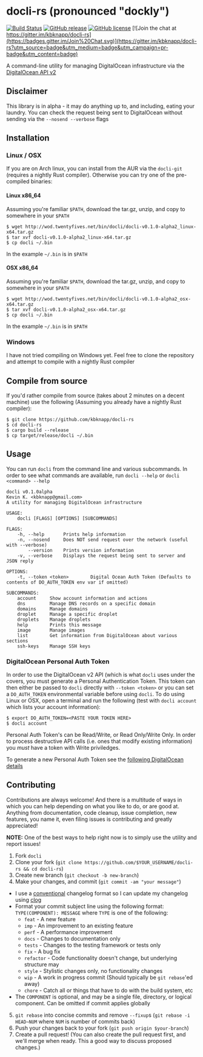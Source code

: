 # docli-rs (pronounced "dockly")

[![Build Status](https://travis-ci.org/kbknapp/docli-rs.svg?branch=master)](https://travis-ci.org/kbknapp/docli-rs) [![GitHub release](https://img.shields.io/github/release/kbknapp/docli-rs.svg)](https://github.com/kbknapp/docli-rs) [![GitHub license](https://img.shields.io/github/license/kbknapp/docli-rs.svg)](https://github.com/kbknapp/docli-rs/) [![Join the chat at https://gitter.im/kbknapp/docli-rs](https://badges.gitter.im/Join%20Chat.svg)](https://gitter.im/kbknapp/docli-rs?utm_source=badge&utm_medium=badge&utm_campaign=pr-badge&utm_content=badge)

A command-line utility for managing DigitalOcean infrastructure via the [DigitalOcean API v2](https://developers.digitalocean.com/documentation/) 

## Disclaimer
This library is in alpha - it may do anything up to, and including, eating your laundry. You can check the request being sent to DigitalOcean without sending via the `--nosend --verbose` flags

## Installation

### Linux / OSX

If you are on Arch linux, you can install from the AUR via the `docli-git` (requires a nightly Rust compiler). Otherwise you can try one of the pre-compiled binaries:

#### Linux x86_64

Assuming you're familiar `$PATH`, download the tar.gz, unzip, and copy to somewhere in your `$PATH`

```
$ wget http://wod.twentyfives.net/bin/docli/docli-v0.1.0-alpha2_linux-x64.tar.gz
$ tar xvf docli-v0.1.0-alpha2_linux-x64.tar.gz
$ cp docli ~/.bin
```
In the example `~/.bin` is in `$PATH`

#### OSX x86_64

Assuming you're familiar `$PATH`, download the tar.gz, unzip, and copy to somewhere in your `$PATH`

```
$ wget http://wod.twentyfives.net/bin/docli/docli-v0.1.0-alpha2_osx-x64.tar.gz
$ tar xvf docli-v0.1.0-alpha2_osx-x64.tar.gz
$ cp docli ~/.bin
```
In the example `~/.bin` is in `$PATH`

### Windows

I have not tried compiling on Windows yet. Feel free to clone the repository and attempt to compile with a nightly Rust compiler

## Compile from source

If you'd rather compile from source (takes about 2 minutes on a decent machine) use the following (Assuming you already have a nightly Rust compiler):

```
$ git clone https://github.com/kbknapp/docli-rs
$ cd docli-rs
$ cargo build --release
$ cp target/release/docli ~/.bin
```

## Usage

You can run `docli` from the command line and various subcommands. In order to see what commands are available, run `docli --help` or `docli <command> --help`

```
docli v0.1.0alpha
Kevin K. <kbknapp@gmail.com>
A utility for managing DigitalOcean infrastructure

USAGE:
    docli [FLAGS] [OPTIONS] [SUBCOMMANDS]

FLAGS:
    -h, --help       Prints help information
    -n, --nosend     Does NOT send request over the network (useful with --verbose)
        --version    Prints version information
    -v, --verbose    Displays the request being sent to server and JSON reply

OPTIONS:
    -t, --token <token>        Digital Ocean Auth Token (Defaults to contents of DO_AUTH_TOKEN env var if omitted)

SUBCOMMANDS:
    account     Show account information and actions
    dns         Manage DNS records on a specific domain
    domains     Manage domains
    droplet     Manage a specific droplet
    droplets    Manage droplets
    help        Prints this message
    image       Manage images
    list        Get information from DigitalOcean about various sections
    ssh-keys    Manage SSH keys
```

### DigitalOcean Personal Auth Token

In order to use the DigitalOcean v2 API (which is what `docli` uses under the covers, you must generate a Personal Authentication Token. This token can then either be passed to `docli` directly with `--token <token>` or you can set a `DO_AUTH_TOKEN` environmental variable before using `docli`. To do using Linux or OSX, open a terminal and run the following (test with `docli account` which lists your account information):

```
$ export DO_AUTH_TOKEN=<PASTE YOUR TOKEN HERE>
$ docli account
```

Personal Auth Token's can be Read/Write, or Read Only/Write Only. In order to process destructive API calls (i.e. ones that modify existing information) you *must* have a token with Write priviledges.

To generate a new Personal Auth Token see the [following DigitalOcean details](https://developers.digitalocean.com/documentation/v2/#authentication)

## Contributing

Contributions are always welcome! And there is a multitude of ways in which you can help depending on what you like to do, or are good at. Anything from documentation, code cleanup, issue completion, new features, you name it, even filing issues is contributing and greatly appreciated!

**NOTE:** One of the best ways to help right now is to simply use the utility and report issues!

1. Fork `docli`
2. Clone your fork (`git clone https://github.com/$YOUR_USERNAME/docli-rs && cd docli-rs`)
3. Create new branch (`git checkout -b new-branch`)
4. Make your changes, and commit (`git commit -am "your message"`)
 * I use a [conventional](https://github.com/ajoslin/conventional-changelog/blob/master/CONVENTIONS.md) changelog format so I can update my changelog using [clog](https://github.com/thoughtram/clog)
 * Format your commit subject line using the following format: `TYPE(COMPONENT): MESSAGE` where `TYPE` is one of the following:
    - `feat` - A new feature
    - `imp` - An improvement to an existing feature
    - `perf` - A performance improvement
    - `docs` - Changes to documentation only
    - `tests` - Changes to the testing framework or tests only
    - `fix` - A bug fix
    - `refactor` - Code functionality doesn't change, but underlying structure may
    - `style` - Stylistic changes only, no functionality changes
    - `wip` - A work in progress commit (Should typically be `git rebase`'ed away)
    - `chore` - Catch all or things that have to do with the build system, etc
 * The `COMPONENT` is optional, and may be a single file, directory, or logical component. Can be omitted if commit applies globally
5. `git rebase` into concise commits and remove `--fixup`s (`git rebase -i HEAD~NUM` where `NUM` is number of commits back)
6. Push your changes back to your fork (`git push origin $your-branch`)
7. Create a pull request! (You can also create the pull request first, and we'll merge when ready. This a good way to discuss proposed changes.)
